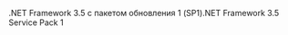 <span data-ttu-id="9c64d-101">.NET Framework 3.5 с пакетом обновления 1 (SP1)</span><span class="sxs-lookup"><span data-stu-id="9c64d-101">.NET Framework 3.5 Service Pack 1</span></span>